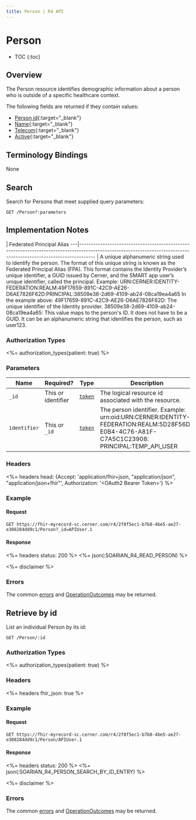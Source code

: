 ```yaml
---
title: Person | R4 API
---
```


# Person

* TOC
{:toc}

## Overview

The Person resource identifies demographic information about a person who is outside of a specific healthcare context.

The following fields are returned if they contain values:

* [Person id](https://hl7.org/fhir/r4/resource-definitions.html#Resource.id){:target="_blank"}
* [Name](https://hl7.org/fhir/R4/person-definitions.html#Person.name){:target="_blank"}
* [Telecom](https://hl7.org/fhir/R4/person-definitions.html#Person.telecom){:target="_blank"}
* [Active](https://hl7.org/fhir/R4/person-definitions.html#Person.active){:target="_blank"}

## Terminology Bindings

None

## Search

Search for Persons that meet supplied query parameters:

    GET /Person?:parameters

## Implementation Notes

   | Federated Principal Alias
---|-------------------------------------------------------------------------------------------------------------------------------------------------------------------
   | A unique alphanumeric string used to identify the person. The format of this unique string is known as the Federated Principal Alias (FPA). This format contains the Identity Provider’s unique identifier, a GUID issued by Cerner, and the SMART app user’s unique identifier, called the principal. Example: URN:CERNER:IDENTITY-FEDERATION:REALM:49F17659-891C-42C9-AE26-D6AE7826F62D:PRINCIPAL:38509e38-2d69-4109-ab24-08ca19ea4a65 In the example above: 49F17659-891C-42C9-AE26-D6AE7826F62D: The unique identifier of the Identity provider. 38509e38-2d69-4109-ab24-08ca19ea4a65: This value maps to the person's ID. It does not have to be a GUID. It can be an alphanumeric string that identifies the person, such as user123.

    
### Authorization Types

<%= authorization_types(patient: true) %>

### Parameters

 Name         | Required?           | Type      | Description
--------------|---------------------|-----------|--------------------------------------------------------------------------------------------------------
 `_id`        | This or identifier  | [`token`] | The logical resource id associated with the resource.
 `identifier` | This or `_id`       | [`token`] | The person identifier. Example: urn:oid:URN:CERNER:IDENTITY-FEDERATION:REALM:5D28F56D-E0B4-4C76-A81F-C7A5C1C23908:    PRINCIPAL:TEMP_API_USER


### Headers

 <%= headers head: {Accept: 'application/fhir+json, "application/json", "application/json+fhir"', Authorization: '&lt;OAuth2 Bearer Token>'} %>


### Example

#### Request

    GET https://fhir-myrecord-sc.cerner.com/r4/2f8f5ec1-b7b8-4be5-ae27-e308284dd9c1/Person?_id=APIUser.1

#### Response

<%= headers status: 200 %>
<%= json(:SOARIAN_R4_READ_PERSON) %>

<%= disclaimer %>

### Errors

The common [errors] and [OperationOutcomes] may be returned.

## Retrieve by id

List an individual Person by its id:

    GET /Person/:id

### Authorization Types

<%= authorization_types(patient: true) %>

### Headers

<%= headers fhir_json: true %>

### Example

#### Request

    GET https://fhir-myrecord-sc.cerner.com/r4/2f8f5ec1-b7b8-4be5-ae27-e308284dd9c1/Person/APIUser.1

#### Response

<%= headers status: 200 %>
<%= json(:SOARIAN_R4_PERSON_SEARCH_BY_ID_ENTRY) %>

<%= disclaimer %>

### Errors

The common [errors] and [OperationOutcomes] may be returned.

[`token`]: http://hl7.org/fhir/R4/search.html#token
[errors]: ../../#client-errors
[OperationOutcomes]: ../../#operation-outcomes
